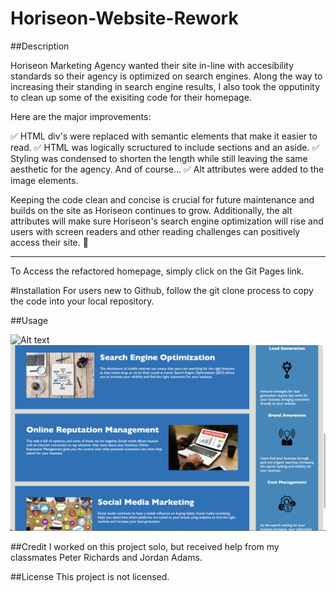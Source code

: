# Horiseon-Website-Rework

##Description

Horiseon Marketing Agency wanted their site in-line with accesibility standards so their agency is optimized on search engines. Along the way to increasing their standing in search engine results, I also took the opputinity to clean up some of the exisiting code for their homepage.

Here are the major improvements:

✅ HTML div's were replaced with semantic elements that    make it easier to read.
✅ HTML was logically scructured to include sections and an aside. 
✅ Styling was condensed to shorten the length while still leaving the same aesthetic for the agency. 
And of course...
✅ Alt attributes were added to the image elements. 

Keeping the code clean and concise is crucial for future maintenance and builds on the site as Horiseon continues to grow. Additionally, the alt attributes will make sure Horiseon's search engine optimization will rise and users with screen readers and other reading challenges can positively access their site.  🎉
_______________________________________________________________________
To Access the refactored homepage, simply click on the Git Pages link. 


#Installation
For users new to Github, follow the git clone process to copy the code into your local repository. 

##Usage

![Alt text](./assets/images/Screenshot%202023-08-17%20at%209.16.55%20AM.png "Homepage Horiseon Marketing")
![Alt text](./assets/images/Screenshot%202023-08-17%20at%209.01.37%20AM.png "Homepage Horiseon Marketing")

##Credit
I worked on this project solo, but received help from my classmates Peter Richards and Jordan Adams. 

##License 
This project is not licensed.